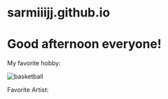 # sarmiiijj.github.io
# Good afternoon everyone! 
My favorite hobby:

![basketball](https://cdn.nba.com/manage/2022/09/GettyImages-1370244705-scaled-e1662759035178.jpg)

Favorite Artist:
